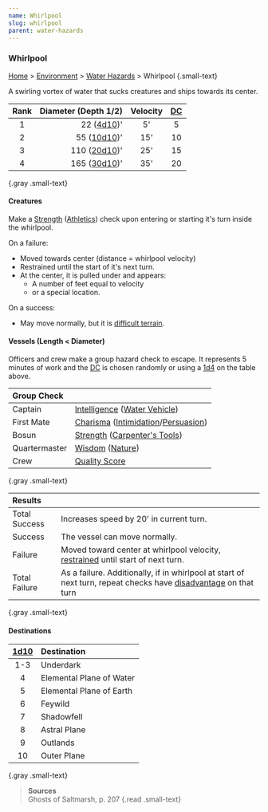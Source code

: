 ```yaml
---
name: Whirlpool
slug: whirlpool
parent: water-hazards
---
```

### Whirlpool
[Home](dm-operations-center) > [Environment](environment) > [Water Hazards](water-hazards) > Whirlpool {.small-text}

A swirling vortex of water that sucks creatures and ships towards its center.

| Rank   | Diameter (Depth 1/2)                       | Velocity   | [DC](difficulty-class) |
| :----: | -----------------------------------------: | :--------: | :--: |
|   1    |                 22 ([4d10](/roll/4d10))'   |     5'     |  5   |
|   2    |                55 ([10d10](/roll/10d10))'  |    15'     |  10  |
|   3    |               110 ([20d10](/roll/20d10))'  |    25'     |  15  |
|   4    |                165 ([30d10](/roll/30d10))' |    35'     |  20  |
{.gray .small-text}

#### Creatures
Make a [Strength](strength) ([Athletics](athletics)) check upon entering or starting it's turn inside the whirlpool.

On a failure:
- Moved towards center (distance = whirlpool velocity)
- Restrained until the start of it's next turn.
- At the center, it is pulled under and appears:
    - A number of feet equal to velocity
    - or a special location.

On a success:
- May move normally, but it is [difficult terrain](difficult-terrain).

#### Vessels (Length < Diameter)
Officers and crew make a group hazard check to escape. It represents 5 minutes of work and the [DC](difficulty-class) is chosen randomly or using a [1d4](/roll/1d4) on the table above.

| Group Check                                                                                   ||
| :-------------- | :--------------------------------------------------------------------------- |
| Captain         | [Intelligence](intelligence) ([Water Vehicle](vehicles-water))               |
| First Mate      | [Charisma](charisma) ([Intimidation](intimidation)/[Persuasion](persuasion)) |
| Bosun           | [Strength](strength) ([Carpenter's Tools](carpenters-tools))                 |
| Quartermaster   | [Wisdom](wisdom) ([Nature](nature))                                          |
| Crew            | [Quality Score](quality-score)                                               |
{.gray .small-text}

| Results                                                                                                      ||
| :------------ | :-------------------------------------------------------------------------------------------- |
| Total Success | Increases speed by 20' in current turn.                                                       |
| Success       | The vessel can move normally.                                                                 |
| Failure       | Moved toward center at whirlpool velocity, [restrained](restrained) until start of next turn. |
| Total Failure | As a failure. Additionally, if in whirlpool at start of next turn, repeat checks have [disadvantage](advantage-and-disadvantage) on that turn |
{.gray .small-text}

#### Destinations
| [1d10](/roll/1d10) | Destination |
| :---: | :----------------------- |
|  1-3  | Underdark                |
|   4   | Elemental Plane of Water |
|   5   | Elemental Plane of Earth |
|   6   | Feywild                  |
|   7   | Shadowfell               |
|   8   | Astral Plane             |
|   9   | Outlands                 |
|  10   | Outer Plane              |
{.gray .small-text}

> **Sources** <br/>
> Ghosts of Saltmarsh, p. 207
{.read .small-text}
